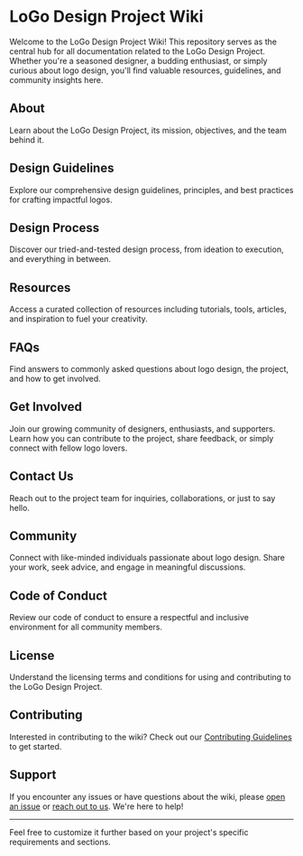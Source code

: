 # LoGo Design Project Wiki

Welcome to the LoGo Design Project Wiki! This repository serves as the central hub for all documentation related to the LoGo Design Project. Whether you're a seasoned designer, a budding enthusiast, or simply curious about logo design, you'll find valuable resources, guidelines, and community insights here.

## About
Learn about the LoGo Design Project, its mission, objectives, and the team behind it.

## Design Guidelines
Explore our comprehensive design guidelines, principles, and best practices for crafting impactful logos.

## Design Process
Discover our tried-and-tested design process, from ideation to execution, and everything in between.

## Resources
Access a curated collection of resources including tutorials, tools, articles, and inspiration to fuel your creativity.

## FAQs
Find answers to commonly asked questions about logo design, the project, and how to get involved.

## Get Involved
Join our growing community of designers, enthusiasts, and supporters. Learn how you can contribute to the project, share feedback, or simply connect with fellow logo lovers.

## Contact Us
Reach out to the project team for inquiries, collaborations, or just to say hello.

## Community
Connect with like-minded individuals passionate about logo design. Share your work, seek advice, and engage in meaningful discussions.

## Code of Conduct
Review our code of conduct to ensure a respectful and inclusive environment for all community members.

## License
Understand the licensing terms and conditions for using and contributing to the LoGo Design Project.

## Contributing
Interested in contributing to the wiki? Check out our [Contributing Guidelines](CONTRIBUTING.md) to get started.

## Support
If you encounter any issues or have questions about the wiki, please [open an issue](../../issues) or [reach out to us](#contact-us). We're here to help!

---

Feel free to customize it further based on your project's specific requirements and sections.
